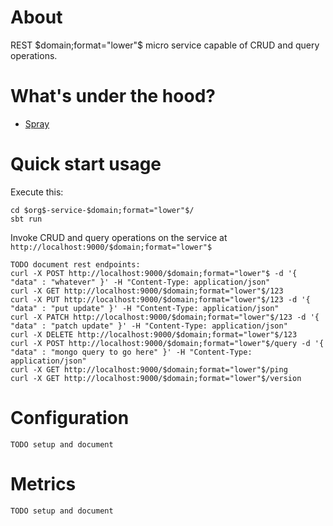 # About

REST $domain;format="lower"$ micro service capable of CRUD and query operations.

# What's under the hood?

- [Spray](http://spray.io/) 

# Quick start usage

Execute this:

    cd $org$-service-$domain;format="lower"$/
    sbt run

Invoke CRUD and query operations on the service at `http://localhost:9000/$domain;format="lower"$`

    TODO document rest endpoints:
    curl -X POST http://localhost:9000/$domain;format="lower"$ -d '{ "data" : "whatever" }' -H "Content-Type: application/json"
    curl -X GET http://localhost:9000/$domain;format="lower"$/123
    curl -X PUT http://localhost:9000/$domain;format="lower"$/123 -d '{ "data" : "put update" }' -H "Content-Type: application/json"
    curl -X PATCH http://localhost:9000/$domain;format="lower"$/123 -d '{ "data" : "patch update" }' -H "Content-Type: application/json"
    curl -X DELETE http://localhost:9000/$domain;format="lower"$/123
    curl -X POST http://localhost:9000/$domain;format="lower"$/query -d '{ "data" : "mongo query to go here" }' -H "Content-Type: application/json"
    curl -X GET http://localhost:9000/$domain;format="lower"$/ping
    curl -X GET http://localhost:9000/$domain;format="lower"$/version

# Configuration

    TODO setup and document

# Metrics

    TODO setup and document

